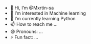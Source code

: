 - 👋 Hi, I’m @Mxrtin-sa
- 👀 I’m interested in Machine learning 
- 🌱 I’m currently learning Python
- 📫 How to reach me ...
- 😄 Pronouns: ...
- ⚡ Fun fact: ...

<!---
Mxrtin-sa/Mxrtin-sa is a ✨ special ✨ repository because its `README.md` (this file) appears on your GitHub profile.
You can click the Preview link to take a look at your changes.
--->
